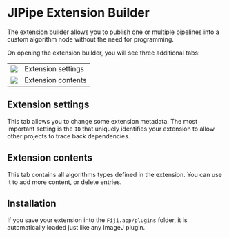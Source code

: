 # JIPipe Extension Builder

The extension builder allows you to publish one or multiple pipelines into a custom algorithm node without the need for
programming.

On opening the extension builder, you will see three additional tabs:

<table>
<tr><td><img src="image://icons/actions/wrench.png"/></td><td>Extension settings</td></tr>
<tr><td><img src="image://icons/actions/plugins.png"/></td><td>Extension contents</td></tr>
</table>

## Extension settings

This tab allows you to change some extension metadata. The most important setting is the `ID` that 
uniquely identifies your extension to allow other projects to trace back dependencies.

## Extension contents

This tab contains all algorithms types defined in the extension. You can use it to 
add more content, or delete entries.

## Installation

If you save your extension into the `Fiji.app/plugins` folder, it is automatically loaded just like any ImageJ plugin.